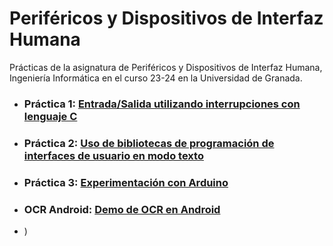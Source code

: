 # Periféricos y Dispositivos de Interfaz Humana

Prácticas de la asignatura de Periféricos y Dispositivos de Interfaz Humana, Ingeniería Informática en el curso 23-24 en la Universidad de Granada.


- ### Práctica 1: [Entrada/Salida utilizando interrupciones con lenguaje C](P1/)
- ### Práctica 2: [Uso de bibliotecas de programación de interfaces de usuario en modo texto](P2/)
- ### Práctica 3: [Experimentación con Arduino](P3/)
- ### OCR Android: [Demo de OCR en Android](OCR-Android/)
- )

